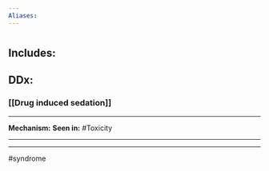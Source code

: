 ```yaml
---
Aliases:
---
```

# 
## Includes:
###
## DDx:
### [[Drug induced sedation]]

---
**Mechanism:**
**Seen in:** #Toxicity 

---


---
#syndrome 